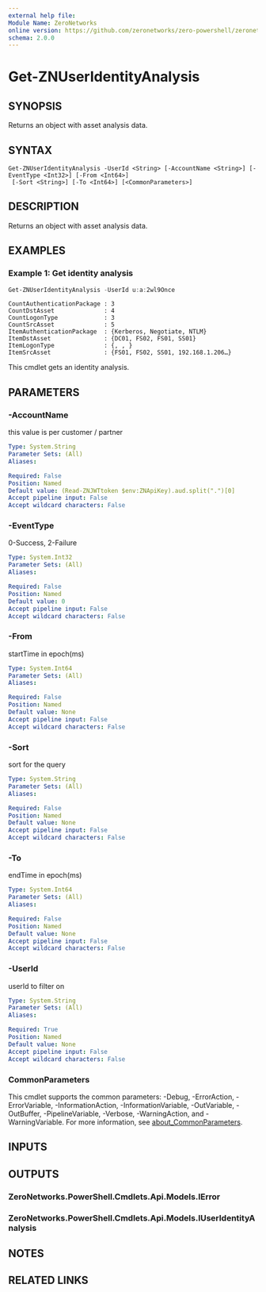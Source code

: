 ```yaml
---
external help file:
Module Name: ZeroNetworks
online version: https://github.com/zeronetworks/zero-powershell/zeronetworks/get-znuseridentityanalysis
schema: 2.0.0
---
```


# Get-ZNUserIdentityAnalysis

## SYNOPSIS
Returns an object with asset analysis data.

## SYNTAX

```
Get-ZNUserIdentityAnalysis -UserId <String> [-AccountName <String>] [-EventType <Int32>] [-From <Int64>]
 [-Sort <String>] [-To <Int64>] [<CommonParameters>]
```

## DESCRIPTION
Returns an object with asset analysis data.

## EXAMPLES

### Example 1: Get identity analysis
```powershell
Get-ZNUserIdentityAnalysis -UserId u:a:2wl9Once
```

```output
CountAuthenticationPackage : 3
CountDstAsset              : 4
CountLogonType             : 3
CountSrcAsset              : 5
ItemAuthenticationPackage  : {Kerberos, Negotiate, NTLM}
ItemDstAsset               : {DC01, FS02, FS01, SS01}
ItemLogonType              : {, , }
ItemSrcAsset               : {FS01, FS02, SS01, 192.168.1.206…}
```

This cmdlet gets an identity analysis.

## PARAMETERS

### -AccountName
this value is per customer / partner

```yaml
Type: System.String
Parameter Sets: (All)
Aliases:

Required: False
Position: Named
Default value: (Read-ZNJWTtoken $env:ZNApiKey).aud.split(".")[0]
Accept pipeline input: False
Accept wildcard characters: False
```

### -EventType
0-Success, 2-Failure

```yaml
Type: System.Int32
Parameter Sets: (All)
Aliases:

Required: False
Position: Named
Default value: 0
Accept pipeline input: False
Accept wildcard characters: False
```

### -From
startTime in epoch(ms)

```yaml
Type: System.Int64
Parameter Sets: (All)
Aliases:

Required: False
Position: Named
Default value: None
Accept pipeline input: False
Accept wildcard characters: False
```

### -Sort
sort for the query

```yaml
Type: System.String
Parameter Sets: (All)
Aliases:

Required: False
Position: Named
Default value: None
Accept pipeline input: False
Accept wildcard characters: False
```

### -To
endTime in epoch(ms)

```yaml
Type: System.Int64
Parameter Sets: (All)
Aliases:

Required: False
Position: Named
Default value: None
Accept pipeline input: False
Accept wildcard characters: False
```

### -UserId
userId to filter on

```yaml
Type: System.String
Parameter Sets: (All)
Aliases:

Required: True
Position: Named
Default value: None
Accept pipeline input: False
Accept wildcard characters: False
```

### CommonParameters
This cmdlet supports the common parameters: -Debug, -ErrorAction, -ErrorVariable, -InformationAction, -InformationVariable, -OutVariable, -OutBuffer, -PipelineVariable, -Verbose, -WarningAction, and -WarningVariable. For more information, see [about_CommonParameters](http://go.microsoft.com/fwlink/?LinkID=113216).

## INPUTS

## OUTPUTS

### ZeroNetworks.PowerShell.Cmdlets.Api.Models.IError

### ZeroNetworks.PowerShell.Cmdlets.Api.Models.IUserIdentityAnalysis

## NOTES

## RELATED LINKS

